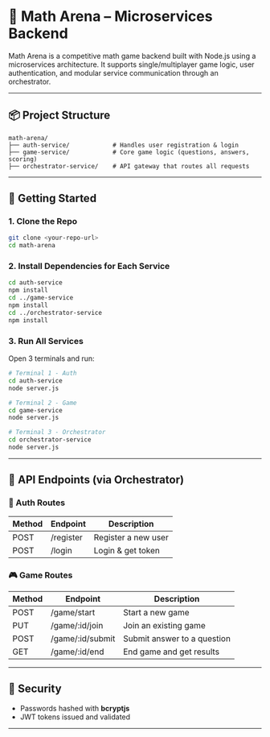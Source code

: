 # 🧠 Math Arena – Microservices Backend

Math Arena is a competitive math game backend built with Node.js using a microservices architecture. It supports single/multiplayer game logic, user authentication, and modular service communication through an orchestrator.

---

## 📦 Project Structure
```
math-arena/
├── auth-service/            # Handles user registration & login
├── game-service/            # Core game logic (questions, answers, scoring)
├── orchestrator-service/    # API gateway that routes all requests
```

---

## 🚀 Getting Started

### 1. Clone the Repo
```bash
git clone <your-repo-url>
cd math-arena
```

### 2. Install Dependencies for Each Service
```bash
cd auth-service
npm install
cd ../game-service
npm install
cd ../orchestrator-service
npm install
```

### 3. Run All Services
Open 3 terminals and run:
```bash
# Terminal 1 - Auth
cd auth-service
node server.js

# Terminal 2 - Game
cd game-service
node server.js

# Terminal 3 - Orchestrator
cd orchestrator-service
node server.js
```

 

---

## 📡 API Endpoints (via Orchestrator)

### 🔐 Auth Routes
| Method | Endpoint          | Description          |
|--------|-------------------|----------------------|
| POST   | /register         | Register a new user  |
| POST   | /login            | Login & get token    |

### 🎮 Game Routes
| Method | Endpoint                 | Description                  |
|--------|--------------------------|------------------------------|
| POST   | /game/start              | Start a new game             |
| PUT    | /game/:id/join           | Join an existing game        |
| POST   | /game/:id/submit         | Submit answer to a question |
| GET    | /game/:id/end            | End game and get results     |

---

## 🔐 Security
- Passwords hashed with **bcryptjs**
- JWT tokens issued and validated

---